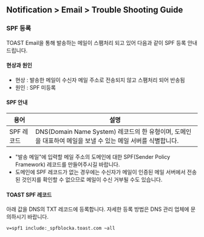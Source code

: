 ## Notification > Email > Trouble Shooting Guide

### SPF 등록
TOAST Email을 통해 발송하는 메일이 스팸처리 되고 있어 다음과 같이 SPF 등록 안내드립니다.

#### 현상과 원인

* 현상 : 발송한 메일이 수신자 메일 주소로 전송되지 않고 스팸처리 되어 반송됨
* 원인 : SPF 미등록

#### SPF 안내
|용어|	설명|
|---|---|
|SPF 레코드|DNS(Domain Name System) 레코드의 한 유형이며, 도메인을 대표하여 메일을 보낼 수 있는 메일 서버를 식별합니다.|

* "발송 메일"에 입력할 메일 주소의 도메인에 대한 SPF(Sender Policy Framework) 레코드를 만들어주시길 바랍니다.
* 도메인에 SPF 레코드가 없는 경우에는 수신자가 메일이 인증된 메일 서버에서 전송된 것인지를 확인할 수 없으므로 메일이 수신 거부될 수도 있습니다.

#### TOAST SPF 레코드
아래 값을 DNS의 TXT 레코드에 등록합니다. 자세한 등록 방법은 DNS 관리 업체에 문의하시기 바랍니다.
```
v=spf1 include:_spfblocka.toast.com ~all
```

